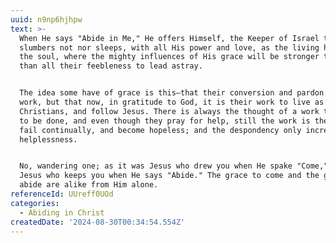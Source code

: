 ```yaml
---
uuid: n9np6hjhpw
text: >-
  When He says "Abide in Me," He offers Himself, the Keeper of Israel that
  slumbers not nor sleeps, with all His power and love, as the living home of
  the soul, where the mighty influences of His grace will be stronger to keep
  than all their feebleness to lead astray.


  The idea some have of grace is this—that their conversion and pardon are God's
  work, but that now, in gratitude to God, it is their work to live as
  Christians, and follow Jesus. There is always the thought of a work that has
  to be done, and even though they pray for help, still the work is theirs. They
  fail continually, and become hopeless; and the despondency only increases the
  helplessness.


  No, wandering one; as it was Jesus who drew you when He spake "Come," so it is
  Jesus who keeps you when He says "Abide." The grace to come and the grace to
  abide are alike from Him alone.
referenceId: UUreff0UOd
categories:
  - Abiding in Christ
createdDate: '2024-08-30T00:34:54.554Z'
---
```


